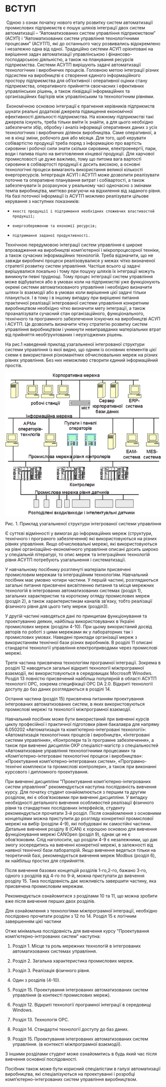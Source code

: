 # ВСТУП

​     Одною з ознак початку нового етапу розвитку систем автоматизації промислових підприємств є пошук шляхів інтеграції двох систем автоматизації – “Автоматизованих систем управління підприємством” (АСУП) і “Автоматизованих систем управління технологічними процесами” (АСУТП), які до останнього часу розвивались відокремлено і незалежно одна від одної. Традиційно системи АСУП орієнтовані на вирішення задач автоматизації управлінською і фінансово-господарською діяльністю, а також на планування ресурсів підприємства. Системи АСУТП вирішують задачі автоматизації технологічних і виробничих процесів. Головною метою інтеграції різних підсистем на виробництві є створення єдиного інформаційного простору підприємства для об’єктивної і оперативної оцінки стану підприємства, оперативного прийняття своєчасних і ефективних управлінських рішень, а також ліквідації інформаційних та організаційних бар’єрів між управлінським та технологічним рівнями. 

​     Економічною основою інтеграції є прагнення керівників підприємств шукати реальні додаткові джерела підвищення економічної ефективності діяльності підприємства. На кожному підприємстві такі джерела існують, треба тільки вміти їх знайти, а для цього необхідно забезпечити збір, обробку і аналіз інформації оперативних даних з усіх технологічних і виробничих ділянок виробництва. Саме оперативної, а не в кінці зміни, робочого дня або місяця. Для того, щоб керувати собівартістю продукції треба поряд з інформацією про вартість сировини і робочої сили знати скільки сировини, електроенергії, пари, води і палива пішло на виготовлення кінцевої продукції. Для харчової промисловості це дуже важливо, тому що питома вага вартості сировини в собівартості продукції є досить високою, а основні технологічні процеси вимагають використання великої кількості енергоресурсів. Інтерграція АСУП і АСУТП може дозволити реалізувати поточне та оперативне планування витрат і собівартості, а також забезпечувати їх розрахунок у реальному часі одночасно з змінами темпа виробництва, миттєво реагуючи на відхилення від заданого рівня. На базі поточної інформації із АСУТП можливо реалізувати цільове керування з наступних показників:

-     якості продукції і підтримання необхідних споживчих властивостей продукції;

-     енергозбереженню та економії ресурсів;

-     підтримання заданої продуктивності.

Технічною передумовою інтеграції систем управління є широке впровадження на виробництві комп’ютерної і мікропроцесорної техніки, а також сучасних інформаційних технологій. Треба відзначити, що не завжди виробничі процеси реалізовувалися у межах чітко визначеної стратегії розвитку систем управління. Частіше всього ці задачі вирішувалися локально і тому при пошуку шляхів їх інтеграції можуть виникнути певні труднощі. Тому процес інтеграції систем управління може відбуватися або в умовах коли на підприємстві уже функціонують окремі системи автоматизованого управління і необхідно визначити шляхи їх взаємодії або в умовах коли вирішення цієї задачі тільки планується. І в тому і в іншому випадку при вирішенні питання практичної реалізації інтегрованої системи управління конкретним виробництвом необхідно чітко визначити мету інтеграції, а також проаналізувати сучасний стан організаційного, функціонального, технічного та програмного забезпечення існуючих на виробництві АСУП і АСУТП. Це дозволить визначити чітку стратегію розвитку систем управління виробництвом і уникнути невиправданих матеріальних втрат від прийняття необґрунтованих і неузгоджених рішень.

На рис.1 наведений приклад узагальненої інтегрованої структури системи управління із якої видно, що одним із основних елементів цієї схеми є використання різноманітних обчислювальних мереж на різних рівнях управління. Без них неможливо створити єдиний інформаційний простів. 

![](media/1.png)

Рис. 1. Приклад узагальненої структури інтегрованої системи управління

Є суттєві відмінності у вимогах до інформаційних мереж (структури, технічного і програного забезпечення) які використовуються на різних рівнях управління. Якщо обчислювальні мережі, які використовуються на рівні організаційно-економічного управління описані досить широко у спеціальній літературі, то опис мереж та інтеграційних технологій рівня АСУТП потребують узагальнення і систематизації.

У навчальному посібнику розглянуті матеріали присвячені промисловим мережам та інтеграційним технологіям. Навчальний посібник має умовно чотири частини. У першій частині, розглядаються загальні питання присвячені висвітленню питання та місця мережних технологій в інтегрованих автоматизованих системах (розділ 1), загальних характеристик та короткому огляду промислових мереж (розділ 2), а також характеристикам каналів зв’язку, тобто реалізації фізичного рівня для цього типу мереж (розділ3). 

У другій частині наводяться дані по принципам функціонування та проектуванню деяких, найбільш використовуваних в Україні промислових мереж (розділи 4-10).  При цьому використаний досвід авторів по роботі з цими мережами як у лабораторних так і промислових умовах. Наведені приклади організації мереж з використанням технічної бази різних виробників. В розділі 11 описані стандартні технології управління електроприводами через промислові мережі.  

Третя частина присвячена технологіям програмної інтеграції. Зокрема в розділі 12 наводяться загальні відкриті технології міжпрограмної взаємодії, які використовуються в середовищах Mocrosoft Winodws. Розділ 13 повністю присвячений найбільш популярній в області АСУТП технології ОРС, зокрема специфікації OPC DA 2.0. Відкриті технології доступу до баз даних розглядаються в розділі 14.   

Остання частина (розділ 15) присвячена питанням проектування інтегрованих автоматизованих систем, в яких використовуються промислові мережі та технології міжпрограмної взаємодії.

Навчальний посібник може бути використаний при вивченні курсів циклу професійної і практичної підготовки рівня бакалавра для напряму 6.050202 «Автоматизація та комп’ютерно-інтегровані технології»: «Автоматизація технологічних процесів і виробництв», «Інтегровані системи управління», «Контролери та їх програмне забезпечення», а також при вивченні дисциплін ОКР спеціаліст-магістр з спеціальностей «Автоматизоване управління технологічними процесами» та «Комп’ютерно-інтегровані технологічні процеси і виробництва»: «Проектування комп’ютерно-інтегрованих систем», «Програмно-технічні комплекси та промислові контролери», а також при виконанні курсового і дипломного проектування.

При вивченні дисципліни "Проектування комп’ютерно-інтегрованих систем управління" рекомендується наступна послідовність вивчення курсу. Для початку студент ознайомлюється з першим та другим розділом, які є обов’язковими при вивченні дисципліни. У випадку необхідності детального вивчення особливостей реалізації фізичного рівня та стандартних послідовних інтерфейсів, студенту рекомендується прочитати 3-й розділ. Після ознайомлення з основними концепціями можна приступити до розгляду конкретної промислової мережі на вибір (розділи 4-9), які побудовані як самостійні частини. Детальне вивчення розділу 8 (CAN) є хорошою основою для вивчення функціонування мережі CANOpen (розділ 9), однак це не є обов’язковим. Слід наголосити, що розділи 4-9 є незалежними, що дає змогу зосередитись на вивченні конкретної мережі, в залежності від наявної технічної бази лабораторій. Якщо вивчення ведеться тільки на теоретичній базі, рекомендується вивчення мереж Modbus (розділ 6), як найбільш простих для сприйняття. 

Після вивчення базових концепцій розділів 1-го,2-го, бажано 3-го, одного з розділів від 4-го по 9-й, можна приступати до вивчення розділу 15. Така послідовність дає можливість завершити частину, яка присвячена промисловим мережам. 

Рекомендується ознайомитися з розділами 10 та 11, що можна зробити вже після вивчення перших двох розділів. 

Для ознайомлення з технологіями міжпрограмної інтеграції, необхідно послідовно прочитати розділи з 12 по 14. Розділ 15 є логічним завершенням цієї частини

Отже мінімальна послідовність для вивчення курсу "Проектування комп’ютерно-інтгрованих систем" наступна:

1. Розділ 1. Місце та роль мережних технологій в інтегрованих автоматизованих системах управління. 

2. Розділ 2. Загальна характеристика промислових мереж.

3. Розділ 3. Реалізація фізичного рівня.

4. Один з розділів (4-10). 

5. Розділ 15. Проектування інтегрованих автоматизованих систем управління (в контексті промислових мереж).

6. Розділ 12. Відкриті технології програмної інтеграції в середовищі Windows.

7. Розділ 13. Технологія ОРС.

8. Розділ 14. Стандартні технології доступу до баз даних.

9. Розділ 15. Проектування інтегрованих автоматизованих систем управління. (в контексті міжпрограмної взаємодії).

З іншими розділами студент може ознайомитись в будь який час після вивчення основної послідовності. 

Посібник також може бути корисний спеціалістам в галузі автоматизації виробництва, які спеціалізуються на проектуванні і розробці комп’ютерно-інтегрованих систем управління виробництвом.

 

 

 

 

 

 

 

 

 
